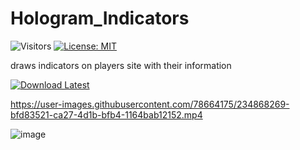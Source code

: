 # Hologram_Indicators
![Visitors](https://api.visitorbadge.io/api/visitors?path=https%3A%2F%2Fgithub.com%2Ftitaniummachine1%2FHologram_Indicators&label=Visitors&countColor=%23263759&style=plastic)
[![License: MIT](https://img.shields.io/badge/License-MIT-yellow.svg)](https://opensource.org/licenses/MIT)

draws indicators on players site with their information

[![Download Latest](https://img.shields.io/github/downloads/titaniummachine1/Hologram_Indicators/total.svg?style=for-the-badge&logo=download&label=Download%20Latest)](https://github.com/titaniummachine1/Hologram_Indicators/releases/latest/download/Hologram_Indicators.lua)



https://user-images.githubusercontent.com/78664175/234868269-bfd83521-ca27-4d1b-bfb4-1164bab12152.mp4

![image](https://user-images.githubusercontent.com/78664175/234867889-c903b5ee-71d2-4885-aa39-9c7abdd7bde3.png)

